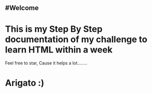 #Welcome
---
# This is my Step By Step documentation of my challenge to learn HTML within a week
Feel free to star, Cause it helps a lot........
  
# Arigato :)
